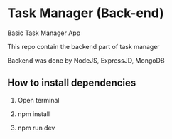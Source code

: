 
# Task Manager (Back-end)

Basic Task Manager App

This repo contain the backend part of task manager

Backend was done by NodeJS, ExpressJD, MongoDB

## How to install dependencies

1. Open terminal

3. npm install

4. npm run dev